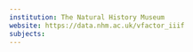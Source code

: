 ```yaml
---
institution: The Natural History Museum
website: https://data.nhm.ac.uk/vfactor_iiif
subjects: 
---
```

